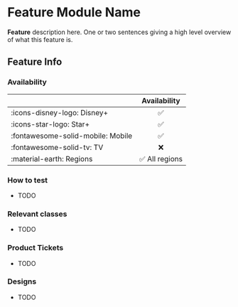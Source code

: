 # Feature Module Name

**Feature** description here. One or two sentences giving a high level overview of what this feature is.

## Feature Info

### Availability

|       | Availability |
| ----------- | :-----------: |
| :icons-disney-logo: Disney+ | :white_check_mark: |
| :icons-star-logo: Star+ | :white_check_mark: |
| :fontawesome-solid-mobile: Mobile | :white_check_mark: |
| :fontawesome-solid-tv: TV | :x: |
| :material-earth: Regions | :white_check_mark: All regions |

### How to test

- TODO

### Relevant classes

- TODO

### Product Tickets

- TODO

### Designs

- TODO
